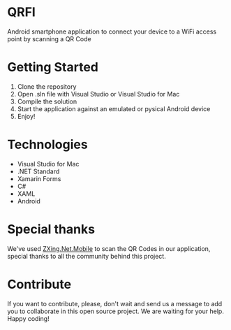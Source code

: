 # QRFI
Android smartphone application to connect your device to a WiFi access point by scanning a QR Code

# Getting Started
1. Clone the repository
2. Open .sln file with Visual Studio or Visual Studio for Mac
3. Compile the solution
4. Start the application against an emulated or pysical Android device
5. Enjoy!

# Technologies
- Visual Studio for Mac
- .NET Standard
- Xamarin Forms
- C#
- XAML
- Android

# Special thanks
We've used [ZXing.Net.Mobile](https://github.com/Redth/ZXing.Net.Mobile) to scan the QR Codes in our application, special thanks to all the community behind this project.

# Contribute
If you want to contribute, please, don't wait and send us a message to add you to collaborate in this open source project. We are waiting for your help. Happy coding!
